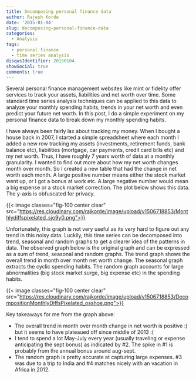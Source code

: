 ```yaml
---
title: Decomposing personal finance data
author: Rajesh Korde
date: '2015-01-04'
slug: decomposing-personal-finance-data
categories:
  - Analysis
tags:
  - personal finance
  - time series analysis
disqusIdentifier: 20150104
showSocial: true
comments: true
---
```


Several personal finance management websites like mint or fidelity offer services to track your assets, liabilities and net worth over time. Some standard time series analysis techniques can be applied to this data to analyze your monthly spending habits, trends in your net worth and even predict your future net worth. In this post, I do a simple experiment on my personal finance data to break down my monthly spending habits.


I have always been fairly lax about tracking my money. When I bought a house back in 2007, I started a simple spreadsheet where each month I added a new row tracking my assets (investments, retirement funds, bank balance etc), liabilities (mortgage, car payments, credit card bills etc) and my net worth. Thus, I have roughly 7 years worth of data at a monthly granularity. I wanted to find out more about how my net worth changes month over month. So I created a new table that had the change in net worth each month. A large positive number means either the stock market went up, or I got a bonus at work etc. A large negative number would mean a big expense or a stock market correction. The plot below shows this data. The y-axis is obfuscated for privacy.

{{< image classes="fig-100 center clear" src="https://res.cloudinary.com/rajkorde/image/upload/v1506718853/Monthlydiffspixelated_sjo9y0.png">}}

Unfortunately, this graph is not very useful as its very hard to figure out any trend in this noisy data. Luckily, this time series can be decomposed into trend, seasonal and random graphs to get a clearer idea of the patterns in data. The observed graph below is the original graph and can be expressed as a sum of trend, seasonal and random graphs. The trend graph shows the overall trend in month over month net worth change. The seasonal graph extracts the cyclic spending habits. The random graph accounts for large abnormalities (big stock market surge, big expense etc) in the spending habits.

{{< image classes="fig-100 center clear" src="https://res.cloudinary.com/rajkorde/image/upload/v1506718853/DecompositionMonthlyDiffsPixelated_osshoe.png">}}

Key takeaways for me from the graph above:

* The overall trend in month over month change in net worth is positive :) but it seems to have plateaued off since middle of 2013 :(
* I tend to spend a lot May-July every year (usually traveling or expense anticipating the sept bonus) as indicated by #2. The spike in #1 is probably from the annual bonus around aug-sept.
* The random graph is pretty accurate at capturing large expenses. #3 was due to a trip to India and #4 matches nicely with an vacation in Africa in 2012.
